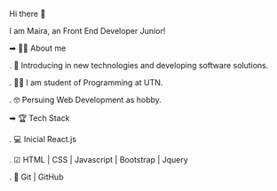 Hi there 👋

I am Maira, an Front End Developer Junior!

➡ 🙋‍♀️ About me

. 🤔 Introducing in new technologies and developing software solutions.

. 👩‍🎓 I am student of Programming at UTN.

. 🤓 Persuing Web Development as hobby. 

➡ 🏆 Tech Stack

. 💻 Inicial React.js

. ☑ HTML | CSS | Javascript | Bootstrap | Jquery

. 🔧 Git | GitHub
 
